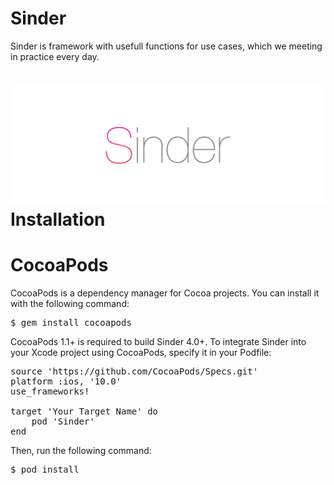 # Sinder

Sinder is framework with usefull functions for use cases, which we meeting in practice every day.

![Alt text](sinder_banner.png?raw=true "")
**Installation**
============
# CocoaPods

CocoaPods is a dependency manager for Cocoa projects. You can install it with the following command:
<pre>
$ gem install cocoapods
</pre>
CocoaPods 1.1+ is required to build Sinder 4.0+.
To integrate Sinder into your Xcode project using CocoaPods, specify it in your Podfile:
<pre>
source 'https://github.com/CocoaPods/Specs.git'
platform :ios, '10.0'
use_frameworks!

target 'Your Target Name' do
    pod 'Sinder'
end
</pre>
Then, run the following command:
<pre>
$ pod install
</pre>

